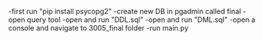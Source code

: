 -first run "pip install psycopg2" 
-create new DB in pgadmin called final 
-open query tool 
-open and run "DDL.sql" 
-open and run "DML.sql" 
-open a console and navigate to 3005_final folder 
-run main.py
